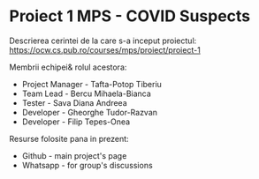 # Proiect 1 MPS - COVID Suspects

Descrierea cerintei de la care s-a inceput proiectul: https://ocw.cs.pub.ro/courses/mps/proiect/proiect-1

Membrii echipei& rolul acestora:

*	Project Manager -	 Tafta-Potop Tiberiu
*	Team Lead  -		 Bercu Mihaela-Bianca
*	Tester - 		 Sava Diana Andreea 
*	Developer -		 Gheorghe Tudor-Razvan
*	Developer - 		 Filip Tepes-Onea

Resurse folosite pana in prezent: 
* Github - main project's page
* Whatsapp - for group's discussions
